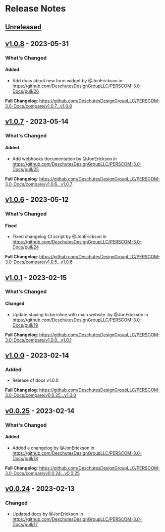 # Release Notes

## [Unreleased](https://github.com/DeschutesDesignGroupLLC/PERSCOM-3.0-Docs/compare/v1.0.8...HEAD)

## [v1.0.8](https://github.com/DeschutesDesignGroupLLC/PERSCOM-3.0-Docs/compare/v1.0.7...v1.0.8) - 2023-05-31

<!-- Release notes generated using configuration in .github/release.yml at v1.0.8 -->
### What's Changed

#### Added

- Add docs about new form widget by @JonErickson in https://github.com/DeschutesDesignGroupLLC/PERSCOM-3.0-Docs/pull/26

**Full Changelog**: https://github.com/DeschutesDesignGroupLLC/PERSCOM-3.0-Docs/compare/v1.0.7...v1.0.8

## [v1.0.7](https://github.com/DeschutesDesignGroupLLC/PERSCOM-3.0-Docs/compare/v1.0.6...v1.0.7) - 2023-05-14

<!-- Release notes generated using configuration in .github/release.yml at v1.0.7 -->
### What's Changed

#### Added

- Add webhooks documentation by @JonErickson in https://github.com/DeschutesDesignGroupLLC/PERSCOM-3.0-Docs/pull/25

**Full Changelog**: https://github.com/DeschutesDesignGroupLLC/PERSCOM-3.0-Docs/compare/v1.0.6...v1.0.7

## [v1.0.6](https://github.com/DeschutesDesignGroupLLC/PERSCOM-3.0-Docs/compare/v1.0.1...v1.0.6) - 2023-05-12

<!-- Release notes generated using configuration in .github/release.yml at v1.0.6 -->
### What's Changed

#### Fixed

- Fixed changelog CI script by @JonErickson in https://github.com/DeschutesDesignGroupLLC/PERSCOM-3.0-Docs/pull/24

**Full Changelog**: https://github.com/DeschutesDesignGroupLLC/PERSCOM-3.0-Docs/compare/v1.0.5...v1.0.6

## [v1.0.1](https://github.com/DeschutesDesignGroupLLC/PERSCOM-3.0-Docs/compare/v1.0.1...v1.0.1) - 2023-02-15

<!-- Release notes generated using configuration in .github/release.yml at v1.0.1 -->
### What's Changed

#### Changed

- Update staying to be inline with main website. by @JonErickson in https://github.com/DeschutesDesignGroupLLC/PERSCOM-3.0-Docs/pull/19

**Full Changelog**: https://github.com/DeschutesDesignGroupLLC/PERSCOM-3.0-Docs/compare/v1.0.0...v1.0.1

## [v1.0.0](https://github.com/DeschutesDesignGroupLLC/PERSCOM-3.0-Docs/compare/v0.0.25...v1.0.0) - 2023-02-14

### Added

- Release of docs v1.0.0

**Full Changelog**: https://github.com/DeschutesDesignGroupLLC/PERSCOM-3.0-Docs/compare/v0.0.25...v1.0.0

## [v0.0.25](https://github.com/DeschutesDesignGroupLLC/PERSCOM-3.0-Docs/compare/v0.0.24...v0.0.25) - 2023-02-14

<!-- Release notes generated using configuration in .github/release.yml at v0.0.25 -->
### What's Changed

#### Added

- Added a changelog by @JonErickson in https://github.com/DeschutesDesignGroupLLC/PERSCOM-3.0-Docs/pull/18

**Full Changelog**: https://github.com/DeschutesDesignGroupLLC/PERSCOM-3.0-Docs/compare/v0.0.24...v0.0.25

## [v0.0.24](https://github.com/DeschutesDesignGroupLLC/PERSCOM-3.0-Docs/compare/v0.0.23...v0.0.24) - 2023-02-13

### Changed

- Updated docs by @JonErickson in https://github.com/DeschutesDesignGroupLLC/PERSCOM-3.0-Docs/pull/17
